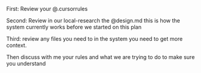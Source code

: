First: Review your @.cursorrules

Second: Review in our local-research the @design.md this is how the system currently works before we started on this plan

Third: review any files you need to in the system you need to get more context.

Then discuss with me your rules and what we are trying to do to make sure you understand
